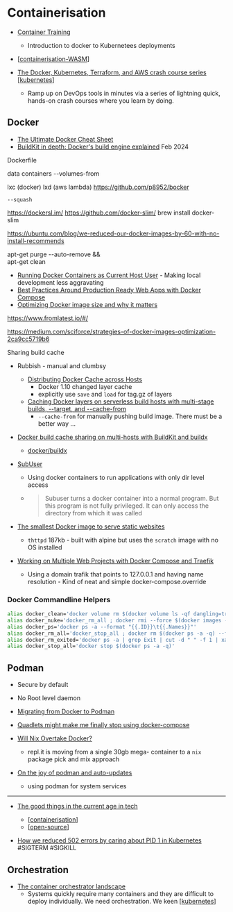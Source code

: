 Containerisation
================

* [Container Training](https://container.training/)
    * Introduction to docker to Kubernetees deployments
* [[containerisation-WASM]]

* [The Docker, Kubernetes, Terraform, and AWS crash course series](https://blog.gruntwork.io/the-docker-kubernetes-terraform-and-aws-crash-course-series-dca343ba1274) [[kubernetes]]
    * Ramp up on DevOps tools in minutes via a series of lightning quick, hands-on crash courses where you learn by doing.

Docker
------

* [The Ultimate Docker Cheat Sheet](https://devopscycle.com/blog/the-ultimate-docker-cheat-sheet/)
* [BuildKit in depth: Docker's build engine explained](https://depot.dev/blog/buildkit-in-depth) Feb 2024

Dockerfile



data containers --volumes-from

lxc (docker)
lxd (aws lambda)
https://github.com/p8952/bocker


`--squash`

https://dockersl.im/
https://github.com/docker-slim/
brew install docker-slim

https://ubuntu.com/blog/we-reduced-our-docker-images-by-60-with-no-install-recommends

apt-get purge   --auto-remove && \
apt-get clean

* [Running Docker Containers as Current Host User](https://jtreminio.com/blog/running-docker-containers-as-current-host-user/) - Making local development less aggravating
* [Best Practices Around Production Ready Web Apps with Docker Compose](https://nickjanetakis.com/blog/best-practices-around-production-ready-web-apps-with-docker-compose)
* [Optimizing Docker image size and why it matters](https://contains.dev/blog/optimizing-docker-image-size)

https://www.fromlatest.io/#/

https://medium.com/sciforce/strategies-of-docker-images-optimization-2ca9cc5719b6

Sharing build cache

* Rubbish - manual and clumbsy
    * [Distributing Docker Cache across Hosts](https://runnable.com/blog/distributing-docker-cache-across-hosts)
        * Docker 1.10 changed layer cache
        * explicitly use `save` and `load` for tag.gz of layers
    * [Caching Docker layers on serverless build hosts with multi-stage builds, --target, and --cache-from](https://andrewlock.net/caching-docker-layers-on-serverless-build-hosts-with-multi-stage-builds---target,-and---cache-from/)
        * `--cache-from` for manually pushing build image. There must be a better way ...
* [Docker build cache sharing on multi-hosts with BuildKit and buildx](https://medium.com/titansoft-engineering/docker-build-cache-sharing-on-multi-hosts-with-buildkit-and-buildx-eb8f7005918e)
    * [docker/buildx](https://github.com/docker/buildx)
  
  

* [SubUser](https://subuser.org/)
    * Using docker containers to run applications with only dir level access
    * > Subuser turns a docker container into a normal program. But this program is not fully privileged. It can only access the directory from which it was called

* [The smallest Docker image to serve static websites](https://lipanski.com/posts/smallest-docker-image-static-website)
    * `thttpd` 187kb - built with alpine but uses the `scratch` image with no OS installed
* [Working on Multiple Web Projects with Docker Compose and Traefik](https://georgek.github.io/blog/posts/multiple-web-projects-traefik/)
    * Using a domain trafik that points to 127.0.0.1 and having name resolution - Kind of neat and simple docker-compose.override


### Docker Commandline Helpers

```bash
alias docker_clean='docker volume rm $(docker volume ls -qf dangling=true) ; docker rm $(docker ps -q -f status=exited) ; docker rmi $(docker images -q -f dangling=true)'
alias docker_nuke='docker_rm_all ; docker rmi --force $(docker images -q -a) ; docker volume rm $(docker volume ls -qf dangling=true) ; docker network rm $(docker network ls -q)'
alias docker_ps='docker ps -a --format "{{.ID}}\t{{.Names}}"'
alias docker_rm_all='docker_stop_all ; docker rm $(docker ps -a -q) --force'
alias docker_rm_exited='docker ps -a | grep Exit | cut -d " " -f 1 | xargs docker rm'
alias docker_stop_all='docker stop $(docker ps -a -q)'
```

Podman
------

* Secure by default
* No Root level daemon

* [Migrating from Docker to Podman](https://marcusnoble.co.uk/2021-09-01-migrating-from-docker-to-podman/)
* [Quadlets might make me finally stop using docker-compose](https://major.io/p/quadlets-replace-docker-compose/)

* [Will Nix Overtake Docker?](https://blog.replit.com/nix-vs-docker)
    * repl.it is moving from a single 30gb mega- container to a `nix` package pick and mix approach
* [On the joy of podman and auto-updates](https://feldspaten.org/2022/07/09/On-the-joy-of-podman-and-auto-updates/)
    * using podman for system services


---

* [The good things in the current age in tech](https://blog.kronis.dev/articles/the-good-things-in-the-current-age-in-tech)
    * [[containerisation]]
    * [[open-source]]


* [How we reduced 502 errors by caring about PID 1 in Kubernetes](https://about.gitlab.com/blog/2022/05/17/how-we-removed-all-502-errors-by-caring-about-pid-1-in-kubernetes/) #SIGTERM #SIGKILL

Orchestration
-------------

* [The container orchestrator landscape](https://lwn.net/SubscriberLink/905164/e1f4d4c1ce35f8b9/)
    * Systems quickly require many containers and they are difficult to deploy individually. We need orchestration. We keen [[kubernetes]]




[//begin]: # "Autogenerated link references for markdown compatibility"
[containerisation-WASM]: containerisation-WASM.md "Containerisation WASM"
[kubernetes]: kubernetes.md "Kubernetes"
[containerisation]: containerisation.md "Containerisation"
[open-source]: open-source.md "Open Source"
[//end]: # "Autogenerated link references"